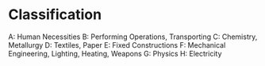 # Classification
A: Human Necessities
B: Performing Operations, Transporting
C: Chemistry, Metallurgy
D: Textiles, Paper
E: Fixed Constructions
F: Mechanical Engineering, Lighting, Heating, Weapons
G: Physics
H: Electricity
